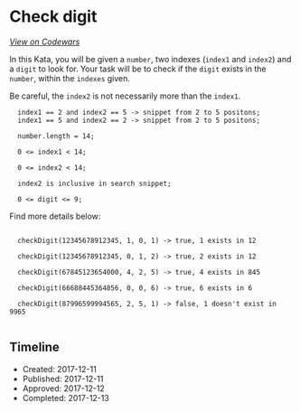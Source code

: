 # Check digit
[*View on Codewars*](https://www.codewars.com/kata/check-digit-1)

In this Kata, you will be given a ```number```, two indexes (```index1``` and ```index2```) and a ```digit``` to look for. Your task will be to check if the ```digit``` exists in the ```number```, within the ```indexes``` given.

Be careful, the ```index2``` is not necessarily more than the ```index1```.

```
  index1 == 2 and index2 == 5 -> snippet from 2 to 5 positons;
  index1 == 5 and index2 == 2 -> snippet from 2 to 5 positons;

  number.length = 14;
  
  0 <= index1 < 14;
  
  0 <= index2 < 14;
  
  index2 is inclusive in search snippet;
  
  0 <= digit <= 9;

```

Find more details below: 

```

  checkDigit(12345678912345, 1, 0, 1) -> true, 1 exists in 12
  
  checkDigit(12345678912345, 0, 1, 2) -> true, 2 exists in 12
  
  checkDigit(67845123654000, 4, 2, 5) -> true, 4 exists in 845
  
  checkDigit(66688445364856, 0, 0, 6) -> true, 6 exists in 6
  
  checkDigit(87996599994565, 2, 5, 1) -> false, 1 doesn't exist in 9965
  
```



## Timeline
- Created: 2017-12-11
- Published: 2017-12-11
- Approved: 2017-12-12
- Completed: 2017-12-13